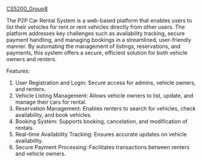 [CS5200_Group8](https://github.com/DannyLLL/CS5200_Group8/tree/main)


The P2P Car Rental System is a web-based platform that enables users to list their vehicles for rent or rent vehicles directly from other users. The platform addresses key challenges such as availability tracking, secure payment handling, and managing bookings in a streamlined, user-friendly manner. By automating the management of listings, reservations, and payments, this system offers a secure, efficient solution for both vehicle owners and renters.

Features:
  1. User Registration and Login: Secure access for admins, vehicle owners, and renters.
  2. Vehicle Listing Management: Allows vehicle owners to list, update, and manage their cars for rental.
  3. Reservation Management: Enables renters to search for vehicles, check availability, and book vehicles.
  4. Booking System: Supports booking, cancelation, and modification of rentals.
  5. Real-time Availability Tracking: Ensures accurate updates on vehicle availability.
  6. Secure Payment Processing: Facilitates transactions between renters and vehicle owners.

